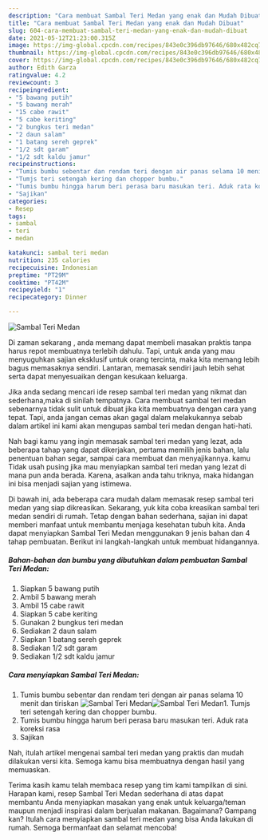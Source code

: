 ```yaml
---
description: "Cara membuat Sambal Teri Medan yang enak dan Mudah Dibuat"
title: "Cara membuat Sambal Teri Medan yang enak dan Mudah Dibuat"
slug: 604-cara-membuat-sambal-teri-medan-yang-enak-dan-mudah-dibuat
date: 2021-05-12T21:23:00.315Z
image: https://img-global.cpcdn.com/recipes/843e0c396db97646/680x482cq70/sambal-teri-medan-foto-resep-utama.jpg
thumbnail: https://img-global.cpcdn.com/recipes/843e0c396db97646/680x482cq70/sambal-teri-medan-foto-resep-utama.jpg
cover: https://img-global.cpcdn.com/recipes/843e0c396db97646/680x482cq70/sambal-teri-medan-foto-resep-utama.jpg
author: Edith Garza
ratingvalue: 4.2
reviewcount: 3
recipeingredient:
- "5 bawang putih"
- "5 bawang merah"
- "15 cabe rawit"
- "5 cabe keriting"
- "2 bungkus teri medan"
- "2 daun salam"
- "1 batang sereh geprek"
- "1/2 sdt garam"
- "1/2 sdt kaldu jamur"
recipeinstructions:
- "Tumis bumbu sebentar dan rendam teri dengan air panas selama 10 menit dan tiriskan"
- "Tumjs teri setengah kering dan chopper bumbu."
- "Tumis bumbu hingga harum beri perasa baru masukan teri. Aduk rata koreksi rasa"
- "Sajikan"
categories:
- Resep
tags:
- sambal
- teri
- medan

katakunci: sambal teri medan 
nutrition: 235 calories
recipecuisine: Indonesian
preptime: "PT29M"
cooktime: "PT42M"
recipeyield: "1"
recipecategory: Dinner

---
```



![Sambal Teri Medan](https://img-global.cpcdn.com/recipes/843e0c396db97646/680x482cq70/sambal-teri-medan-foto-resep-utama.jpg)

Di zaman  sekarang , anda memang dapat membeli masakan praktis tanpa harus repot membuatnya terlebih dahulu. Tapi, untuk anda yang mau menyuguhkan sajian eksklusif untuk orang tercinta, maka kita memang lebih bagus memasaknya sendiri. Lantaran, memasak sendiri jauh lebih sehat serta dapat menyesuaikan dengan kesukaan keluarga.

Jika anda sedang mencari ide resep sambal teri medan yang nikmat dan sederhana,maka di sinilah tempatnya. Cara membuat sambal teri medan  sebenarnya tidak sulit untuk dibuat jika kita membuatnya dengan cara yang tepat. Tapi, anda jangan cemas akan gagal dalam melakukannya 
sebab dalam artikel ini kami akan mengupas sambal teri medan dengan hati-hati.  



Nah bagi kamu yang ingin memasak sambal teri medan yang lezat, ada beberapa tahap yang dapat dikerjakan, pertama memilih jenis bahan, lalu penentuan bahan segar, sampai cara membuat dan menyajikannya. kamu Tidak usah pusing jika mau menyiapkan sambal teri medan yang lezat di mana pun anda berada. Karena, asalkan anda  tahu triknya, maka hidangan ini bisa menjadi sajian yang istimewa.

Di bawah ini, ada beberapa cara mudah dalam memasak resep sambal teri medan yang siap dikreasikan. Sekarang, yuk kita coba kreasikan sambal teri medan sendiri di rumah. Tetap dengan bahan sederhana, sajian ini dapat memberi manfaat untuk membantu menjaga kesehatan tubuh kita. Anda dapat menyiapkan Sambal Teri Medan menggunakan 9 jenis bahan dan 4 tahap pembuatan. Berikut ini langkah-langkah untuk membuat hidangannya.

<!--inarticleads1-->

##### Bahan-bahan dan bumbu yang dibutuhkan dalam pembuatan Sambal Teri Medan:

1. Siapkan 5 bawang putih
1. Ambil 5 bawang merah
1. Ambil 15 cabe rawit
1. Siapkan 5 cabe keriting
1. Gunakan 2 bungkus teri medan
1. Sediakan 2 daun salam
1. Siapkan 1 batang sereh geprek
1. Sediakan 1/2 sdt garam
1. Sediakan 1/2 sdt kaldu jamur




<!--inarticleads2-->

##### Cara menyiapkan Sambal Teri Medan:

1. Tumis bumbu sebentar dan rendam teri dengan air panas selama 10 menit dan tiriskan
<img src="https://img-global.cpcdn.com/steps/e9bb90d61694c0e9/160x128cq70/sambal-teri-medan-langkah-memasak-1-foto.jpg" alt="Sambal Teri Medan"><img src="https://img-global.cpcdn.com/steps/760e9845042506a7/160x128cq70/sambal-teri-medan-langkah-memasak-1-foto.jpg" alt="Sambal Teri Medan">1. Tumjs teri setengah kering dan chopper bumbu.
1. Tumis bumbu hingga harum beri perasa baru masukan teri. Aduk rata koreksi rasa
1. Sajikan




Nah, itulah artikel mengenai  sambal teri medan  yang praktis dan mudah dilakukan versi kita. Semoga kamu bisa membuatnya dengan hasil yang memuaskan. 

Terima kasih kamu telah membaca resep yang tim kami tampilkan di sini. Harapan kami, resep  Sambal Teri Medan sederhana di atas dapat membantu Anda menyiapkan masakan yang enak untuk keluarga/teman maupun menjadi inspirasi dalam berjualan makanan. Bagaimana? Gampang kan? Itulah cara menyiapkan sambal teri medan yang bisa Anda lakukan di rumah. Semoga bermanfaat dan selamat mencoba!

